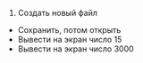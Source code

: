 1. Создать новый файл
* Сохранить, потом открыть
* Вывести на экран число 15
* Вывести на экран число 3000